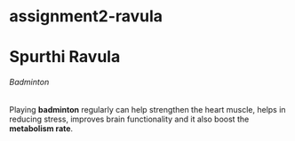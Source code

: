 # assignment2-ravula
# Spurthi Ravula
###### Badminton
Playing **badminton** regularly can help strengthen the heart muscle, helps in reducing stress, improves brain functionality and it also boost the **metabolism rate**.